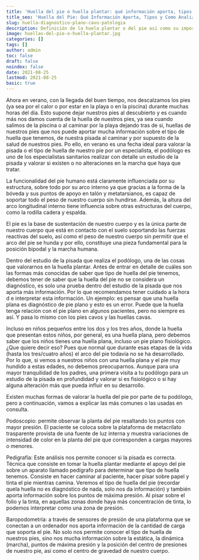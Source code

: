 ```yaml
---
title: 'Huella del pie o huella plantar: qué información aporta, tipos de huella y como se puede analizar'
title_seo: 'Huella del Pie: Qué Información Aporta, Tipos y Como Analizar'
slug: huella-diagnostico-plano-cavo-patologia
description: Definición de la huela plantar o del pie así como su importancia dentro de un estudio biomecánico de la pisada. también se analiza las distintas formas o herramientas de obtener la huella.
image: huellas-del-pie-o-huella-plantar.jpg
categories: []
tags: []
author: admin
toc: false
draft: false
noindex: false
date: 2021-08-25
lastmod: 2021-08-25
basic: true
---
```

Ahora en verano, con la llegada del buen tiempo, nos descalzamos los pies (ya sea por el calor o por estar en la playa o en la piscina) durante muchas horas del día. Esto supone dejar nuestros pies al descubierto y es cuando más nos damos cuenta de la huella de nuestros pies, ya sea cuando salimos de la piscina o al caminar por la playa dejando tras de si, huellas de nuestros pies que nos puede aportar mucha información sobre el tipo de huella que tenemos, de nuestra pisada al caminar y por supuesto de la salud de nuestros pies. Po ello, en verano es una fecha ideal para valorar la pisada o el tipo de huella de nuestro pie por un especialista, el podólogo es uno de los especialistas sanitarios realizar con detalle un estudio de la pisada y valorar si existen o no alteraciones en la marcha que haya que tratar.

La funcionalidad del pie humano está claramente influenciada por su estructura, sobre todo por su arco interno ya que gracias a la forma de la bóveda y sus puntos de apoyo en talón y metatarsianos, es capaz de soportar todo el peso de nuestro cuerpo sin hundirse. Además, la altura del arco longitudinal interno tiene influencia sobre otras estructuras del cuerpo, como la rodilla cadera y espalda.

El pie es la base de sustentación de nuestro cuerpo y es la única parte de nuestro cuerpo que está en contacto con el suelo soportando las fuerzas reactivas del suelo, así como el peso de nuestro cuerpo sin permitir que el arco del pie se hunda y por ello, constituye una pieza fundamental para la posición bipodal y la marcha humana.

Dentro del estudio de la pisada que realiza el podólogo, una de las cosas que valorarnos en la huella plantar. Antes de entrar en detalle de cuáles son las formas más conocidas de saber que tipo de huella del pie tenemos, debemos tener de saber que la huella del pie no se considera un diagnóstico, es solo una prueba dentro del estudio de la pisada que nos aporta más información. Por lo que recomendamos tener cuidado a la hora d e interpretar esta información. Un ejemplo: es pensar que una huella plana es diagnóstico de pie plano y esto es un error. Puede que la huella tenga relación con el pie plano en algunos pacientes, pero no siempre es así. Y pasa lo mismo con los pies cavos y las huellas cavas.

Incluso en niños pequeños entre los dos y los tres años, donde la huella que presentan estos niños, por general, es una huella plana, pero debemos saber que los niños tienes una huella plana, incluso un pie plano fisiológico. ¿Que quiere decir eso? Pues que normal que durante esas etapas de la vida (hasta los tres/cuatro años) el arco del pie todavía no se ha desarrollado. Por lo que, si vemos a nuestros niños con una huella plana y el pie muy hundido a estas edades, no debemos preocuparnos. Aunque para una mayor tranquilidad de los padres, una primera visita a tu podólogo para un estudio de la pisada en profundidad y valorar si es fisiológico o si hay alguna alteración más que pueda influir en su desarrollo.

Existen muchas formas de valorar la huella del pie por parte de tu podólogo, pero a continuación, vamos a explicar las más comunes o las usadas en consulta.

Podoscopio: permite observar la planta del pie resaltando los puntos con mayor presión. El paciente se coloca sobre la plataforma de metacrilato trasparente provista de una fuente de luz interna y muestra variaciones de intensidad de color en la planta del pie que corresponden a cargas mayores o menores.

Pedigrafía: Este análisis nos permite conocer si la pisada es correcta. Técnica que consiste en tomar la huella plantar mediante el apoyo del pie sobre un aparato llamado pedígrafo para determinar que tipo de huella tenemos. Consiste en hacer caminar al paciente, hacer pisar sobre papel y tinta el pie mientras camina. Veremos el tipo de huella del pie (recordar quela huella no es diagnóstico de nada, solo nos da información) y también aporta información sobre los puntos de máxima presión. Al pisar sobre el folio y la tinta, en aquellas zonas donde haya más concentración de tinta, lo podemos interpretar como una zona de presión.

Baropodometría: a través de sensores de presión de una plataforma que se conectan a un ordenador nos aporta información de la cantidad de carga que soporta el pie. No solo nos permite conocer el tipo de huella de nuestros pies, sino nos mucha información sobre la estática, la dinámica (marcha), puntos de máxima presión y la posición del centro de presiones de nuestro pie, así como el centro de gravedad de nuestro cuerpo.